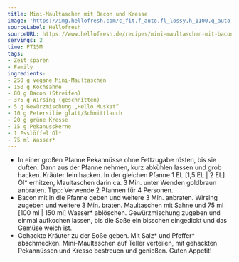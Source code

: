 ```yaml
---
title: Mini-Maultaschen mit Bacon und Kresse
image: 'https://img.hellofresh.com/c_fit,f_auto,fl_lossy,h_1100,q_auto,w_2600/hellofresh_s3/image/mini-maultaschen-mit-bacon-und-kresse-20bc44cd.jpg'
sourceLabel: Hellofresh
sourceURL: https://www.hellofresh.de/recipes/mini-maultaschen-mit-bacon-und-kresse-631b5b822aa706bc0d06958d
servings: 2
time: PT15M
tags:
- Zeit sparen
- Family
ingredients:
- 250 g vegane Mini-Maultaschen
- 150 g Kochsahne
- 80 g Bacon (Streifen)
- 375 g Wirsing (geschnitten)
- 5 g Gewürzmischung „Hello Muskat“
- 10 g Petersilie glatt/Schnittlauch
- 20 g grüne Kresse
- 15 g Pekanusskerne
- 1 Esslöffel Öl*
- 75 ml Wasser*
---
```


- In einer großen Pfanne Pekannüsse ohne Fettzugabe rösten, bis sie duften. Dann aus der Pfanne nehmen, kurz abkühlen lassen und grob hacken.  Kräuter fein hacken.  In der gleichen Pfanne 1 EL [1,5 EL | 2 EL] Öl\* erhitzen, Maultaschen darin ca. 3 Min. unter Wenden goldbraun anbraten.  Tipp: Verwende 2 Pfannen für 4 Personen.
- Bacon mit in die Pfanne geben und weitere 3 Min. anbraten.  Wirsing zugeben und weitere 3 Min. braten.  Maultaschen mit Sahne und 75 ml [100 ml | 150 ml] Wasser\* ablöschen.  Gewürzmischung zugeben und einmal aufkochen lassen, bis die Soße ein bisschen eingedickt und das Gemüse weich ist.
- Gehackte Kräuter zu der Soße geben. Mit Salz\* und Pfeffer\* abschmecken.  Mini-Maultaschen auf Teller verteilen, mit gehackten Pekannüssen und Kresse bestreuen und genießen.  Guten Appetit!
